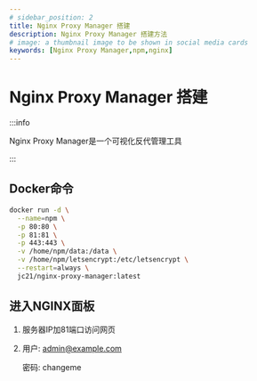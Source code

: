 ```yaml
---
# sidebar_position: 2
title: Nginx Proxy Manager 搭建
description: Nginx Proxy Manager 搭建方法
# image: a thumbnail image to be shown in social media cards
keywords: [Nginx Proxy Manager,npm,nginx]
---
```


# Nginx Proxy Manager 搭建
:::info

Nginx Proxy Manager是一个可视化反代管理工具

:::
## Docker命令

```bash showLineNumbers
docker run -d \
  --name=npm \
  -p 80:80 \
  -p 81:81 \
  -p 443:443 \
  -v /home/npm/data:/data \
  -v /home/npm/letsencrypt:/etc/letsencrypt \
  --restart=always \
  jc21/nginx-proxy-manager:latest
```

## 进入NGINX面板
1. 服务器IP加81端口访问网页
2. 用户: admin@example.com
    
   
   密码: changeme